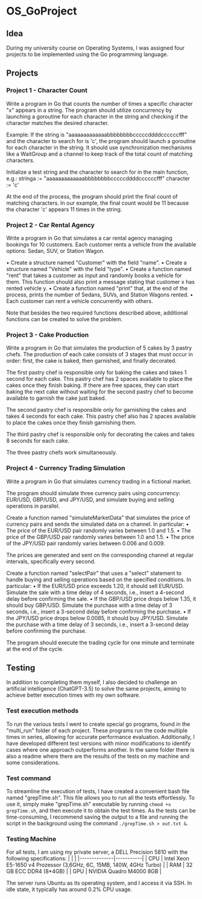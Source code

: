 # OS_GoProject
## Idea
During my university course on Operating Systems, I was assigned four projects to be implemented using the Go programming language.

## Projects

### Project 1 - Character Count
Write a program in Go that counts the number of times a specific character "x" appears in a string. The program should utilize concurrency by launching a goroutine for each character in the string and checking if the character matches the desired character.

Example: If the string is "aaaaaaaaaaaaabbbbbbbbcccccddddccccccfff" and the character to search for is 'c', the program should launch a goroutine for each character in the string. It should use synchronization mechanisms like a WaitGroup and a channel to keep track of the total count of matching characters.

Initialize a test string and the character to search for in the main function, e.g.:
stringa := "aaaaaaaaaaaaabbbbbbbbcccccddddccccccfff"
character := 'c'

At the end of the process, the program should print the final count of matching characters. In our example, the final count would be 11 because the character 'c' appears 11 times in the string.

### Project 2 - Car Rental Agency

Write a program in Go that simulates a car rental agency managing bookings for 10 customers. Each customer rents a vehicle from the available options: Sedan, SUV, or Station Wagon.

• Create a structure named "Customer" with the field "name".
• Create a structure named "Vehicle" with the field "type".
• Create a function named "rent" that takes a customer as input and randomly books a vehicle for them. This function should also print a message stating that customer x has rented vehicle y.
• Create a function named "print" that, at the end of the process, prints the number of Sedans, SUVs, and Station Wagons rented.
• Each customer can rent a vehicle concurrently with others.

Note that besides the two required functions described above, additional functions can be created to solve the problem.

### Project 3 - Cake Production

Write a program in Go that simulates the production of 5 cakes by 3 pastry chefs. The production of each cake consists of 3 stages that must occur in order: first, the cake is baked, then garnished, and finally decorated.

The first pastry chef is responsible only for baking the cakes and takes 1 second for each cake. This pastry chef has 2 spaces available to place the cakes once they finish baking. If there are free spaces, they can start baking the next cake without waiting for the second pastry chef to become available to garnish the cake just baked.

The second pastry chef is responsible only for garnishing the cakes and takes 4 seconds for each cake. This pastry chef also has 2 spaces available to place the cakes once they finish garnishing them.

The third pastry chef is responsible only for decorating the cakes and takes 8 seconds for each cake.

The three pastry chefs work simultaneously.

### Project 4 - Currency Trading Simulation

Write a program in Go that simulates currency trading in a fictional market.

The program should simulate three currency pairs using concurrency: EUR/USD, GBP/USD, and JPY/USD, and simulate buying and selling operations in parallel.

Create a function named "simulateMarketData" that simulates the price of currency pairs and sends the simulated data on a channel. In particular:
• The price of the EUR/USD pair randomly varies between 1.0 and 1.5.
• The price of the GBP/USD pair randomly varies between 1.0 and 1.5.
• The price of the JPY/USD pair randomly varies between 0.006 and 0.009.

The prices are generated and sent on the corresponding channel at regular intervals, specifically every second.

Create a function named "selectPair" that uses a "select" statement to handle buying and selling operations based on the specified conditions. In particular:
• If the EUR/USD price exceeds 1.20, it should sell EUR/USD. Simulate the sale with a time delay of 4 seconds, i.e., insert a 4-second delay before confirming the sale.
• If the GBP/USD price drops below 1.35, it should buy GBP/USD. Simulate the purchase with a time delay of 3 seconds, i.e., insert a 3-second delay before confirming the purchase.
• If the JPY/USD price drops below 0.0085, it should buy JPY/USD. Simulate the purchase with a time delay of 3 seconds, i.e., insert a 3-second delay before confirming the purchase.

The program should execute the trading cycle for one minute and terminate at the end of the cycle.

## Testing
In addition to completing them myself, I also decided to challenge an artificial intelligence (ChatGPT-3.5) to solve the same projects, aiming to achieve better execution times with my own software.

### Test execution methods
To run the various tests I went to create special go programs, found in the "multi_run" folder of each project.
These programs run the code multiple times in series, allowing for accurate performance evaluation. Additionally, I have developed different test versions with minor modifications to identify cases where one approach outperforms another. 
In the same folder there is also a readme where there are the results of the tests on my machine and some considerations.

### Test command
To streamline the execution of tests, I have created a convenient bash file named "grepTime.sh". This file allows you to run all the tests effortlessly.
To use it, simply make "grepTime.sh" executable by running `chmod +x grepTime.sh`, and then execute it to obtain the test times. As the tests can be time-consuming, I recommend saving the output to a file and running the script in the background using the command `./grepTime.sh > out.txt &`. 

### Testing Machine
For all tests, I am using my private server, a DELL Precision 5810 with the following specifications:
|  |  |
|--------------|-----------|
| CPU | Intel Xeon E5-1650 v4 Prozessor (3,6GHz, 6C, 15MB, 140W, 4GHz Turbo) |
| RAM | 32 GB ECC DDR4 (8*4GB) |
| GPU | NVIDIA Quadro M4000 8GB | 

The server runs Ubuntu as its operating system, and I access it via SSH. In idle state, it typically has around 0.2% CPU usage.